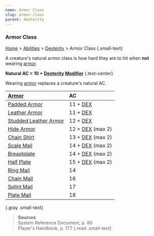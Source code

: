 ```yaml
---
name: Armor Class
slug: armor-class
parent: dexterity
---
```

### Armor Class
[Home](dm-operations-center) > [Abilities](abilities-menu) > [Dexterity](dexterity) > Armor Class {.small-text}

A creature's natural armor class is how hard they are to hit when **not** wearing [armor](armor).

 **Natural AC = 10 + [Dexterity](dexterity) [Modifier](ability-modifiers)** {.text-center}

Wearing [armor](armor) replaces a creature's natural AC.

| [Armor](armor)                                 | AC                            |
| :--------------------------------------------- | :---------------------------- |
| [Padded Armor](/item/padded-armor)             | 11 + [DEX](DEXTERITY)         |
| [Leather Armor](/item/leather-armor)           | 11 + [DEX](DEXTERITY)         |
| [Studded Leather Armor](/item/studded-leather) | 12 + [DEX](DEXTERITY)         |
| [Hide Armor](/item/hide-armor)                 | 12 + [DEX](DEXTERITY) (max 2) |
| [Chain Shirt](/item/chain-shirt)               | 13 + [DEX](DEXTERITY) (max 2) |
| [Scale Mail](/item/scale-mail)                 | 14 + [DEX](DEXTERITY) (max 2) |
| [Breastplate](/item/breastplate)               | 14 + [DEX](DEXTERITY) (max 2) |
| [Half Plate](/item/half-plate)                 | 15 + [DEX](DEXTERITY) (max 2) |
| [Ring Mail](/item/ring-mail)                   | 14                            |
| [Chain Mail](/item/chain-mail)                 | 16                            |
| [Splint Mail](/item/splint-mail)               | 17                            |
| [Plate Mail](/item/plate-mail)                 | 18                            |
{.gray .small-text}

> **Sources** <br/>
> System Reference Document, p. 80<br/>
> Player's Handbook, p. 177
{.read .small-text}

